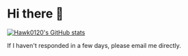 # Hi there 👋

[![Hawk0120's GitHub stats](https://github-readme-stats.vercel.app/api/top-langs?username=hawk0120)](https://github.com/anuraghazra/github-readme-stats) 
<!--START_SECTION:waka-->
<!--END_SECTION:waka-->

If I haven't responded in a few days, please email me directly. 
